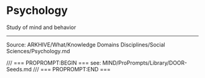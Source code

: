 # Psychology

Study of mind and behavior

---
Source: ARKHIVE/What/Knowledge Domains Disciplines/Social Sciences/Psychology.md

/// === PROPROMPT:BEGIN ===
see: MIND/ProPrompts/Library/DOOR-Seeds.md
/// === PROPROMPT:END ===
